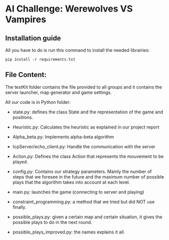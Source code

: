 # AI Challenge: Werewolves VS Vampires

## Installation guide
All you have to do is run this command to install the needed librairies:
```
pip install -r requirements.txt
```

## File Content:

The testKit folder contains the file provided to all groups and it contains the server launcher, map generator and game settings.

All our code is in Python folder:
* state.py: defines the class State and the representation of the game and positions.
* Heuristic.py: Calculates the heuristic as explained in our project report
* Alpha_beta.py: Implements alpha-beta algorithm

* tcpServer/echo_client.py: Handle the communication with the server
* Action.py: Defines the class Action that represents the mouvement to be played.
* config.py: Contains our strategy parameters. Mainly the number of steps that we foresee in the future and the maximum number of possible plays that the algorithm takes into account at each level.
* main.py: launches the game (connecting to server and playing)
* constraint_programming.py: a method that we tried but did NOT use finally.
* possible_plays.py: given a certain map and certain situation, it gives the possible plays to do in the next round.
* possible_plays_improved.py: the names explains it all.



